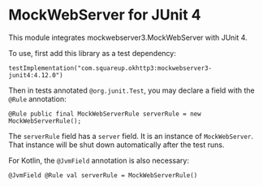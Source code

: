 MockWebServer for JUnit 4
=========================

This module integrates mockwebserver3.MockWebServer with JUnit 4.

To use, first add this library as a test dependency:

```
testImplementation("com.squareup.okhttp3:mockwebserver3-junit4:4.12.0")
```

Then in tests annotated `@org.junit.Test`, you may declare a field with the `@Rule` annotation:

```
@Rule public final MockWebServerRule serverRule = new MockWebServerRule();
```

The `serverRule` field has a `server` field. It is an instance of `MockWebServer`. That instance
will be shut down automatically after the test runs.

For Kotlin, the `@JvmField` annotation is also necessary:

```
@JvmField @Rule val serverRule = MockWebServerRule()
```
